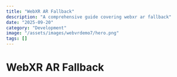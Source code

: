 ```yaml
---
title: "WebXR AR Fallback"
description: "A comprehensive guide covering webxr ar fallback"
date: "2025-09-20"
category: "Development"
image: "/assets/images/webvrdemo7/hero.png"
tags: []
---
```


# WebXR AR Fallback


